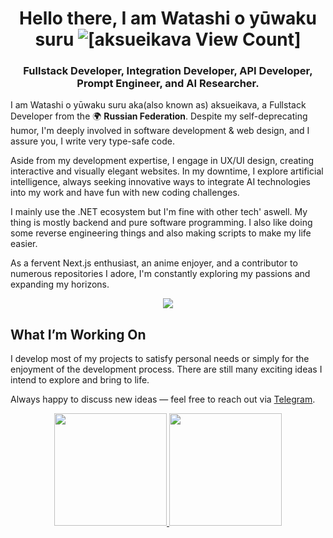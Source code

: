 <h1 align="center">Hello there, I am Watashi o yūwaku suru <img src="https://komarev.com/ghpvc/?username=aksueikava" alt="[aksueikava View Count]"/></h1>
<h3 align="center">Fullstack Developer, Integration Developer, API Developer, Prompt Engineer, and AI Researcher.</h3>

I am Watashi o yūwaku suru aka(also known as) aksueikava, a Fullstack Developer from the 🌍 **Russian Federation**. Despite my self-deprecating humor, I'm deeply involved in software development & web design, and I assure you, I write very type-safe code.

Aside from my development expertise, I engage in UX/UI design, creating interactive and visually elegant websites. In my downtime, I explore artificial intelligence, always seeking innovative ways to integrate AI technologies into my work and have fun with new coding challenges.

I mainly use the .NET ecosystem but I'm fine with other tech' aswell. My thing is mostly backend and pure software programming. I also like doing some reverse engineering things and also making scripts to make my life easier.

As a fervent Next.js enthusiast, an anime enjoyer, and a contributor to numerous repositories I adore, I'm constantly exploring my passions and expanding my horizons.

<p align="center">
  <a href="https://skillicons.dev">
    <img src="https://skillicons.dev/icons?i=arduino,bash,css,docker,mysql,nodejs,cs,cpp,go,js,py,ts,php,rust,crystal" />
  </a>
</p>

## What I’m Working On
I develop most of my projects to satisfy personal needs or simply for the enjoyment of the development process. There are still many exciting ideas I intend to explore and bring to life.

Always happy to discuss new ideas — feel free to reach out via [Telegram](https://telegram.me/aksueikava).

<p align="center">
  <a href="https://github.com/anuraghazra/github-readme-stats">
    <img height=180 src="https://github-readme-stats.vercel.app/api?username=aksueikava&show_icons=true&theme=dark" />
  </a>
  <a href="https://github.com/anuraghazra/convoychat">
    <img height=180 src="https://github-readme-stats.vercel.app/api/top-langs?username=aksueikava&layout=compact&langs_count=8&card_width=280&theme=dark" />
  </a>
</p>
